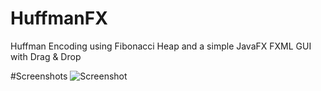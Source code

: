 # HuffmanFX
Huffman Encoding using Fibonacci Heap and a simple JavaFX FXML GUI with Drag &amp; Drop

#Screenshots
![Screenshot](https://github.com/mhrimaz/HuffmanFX/Capture.PNG?raw=true "Optional Title")
